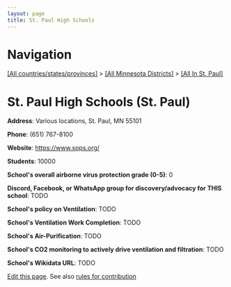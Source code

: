 ```yaml
---
layout: page
title: St. Paul High Schools
---
```

# Navigation

[[All countries/states/provinces]](../../..) > [[All Minnesota Districts]](../..) > [[All In St. Paul]](..)

# St. Paul High Schools (St. Paul)

**Address**: Various locations, St. Paul, MN 55101

**Phone**: (651) 767-8100

**Website**: <https://www.spps.org/>

**Students**: 10000

**School's overall airborne virus protection grade (0-5)**: 0

**Discord, Facebook, or WhatsApp group for discovery/advocacy for THIS school**: TODO

**School's policy on Ventilation**: TODO

**School's Ventilation Work Completion**: TODO

**School's Air-Purification**: TODO

**School's CO2 monitoring to actively drive ventilation and filtration**: TODO

**School's Wikidata URL**: TODO


[Edit this page](https://github.com/ventilate-schools/MN/edit/main/./St._Paul/St._Paul_High_Schools.md). See also [rules for contribution](../../../contribution-rules/)